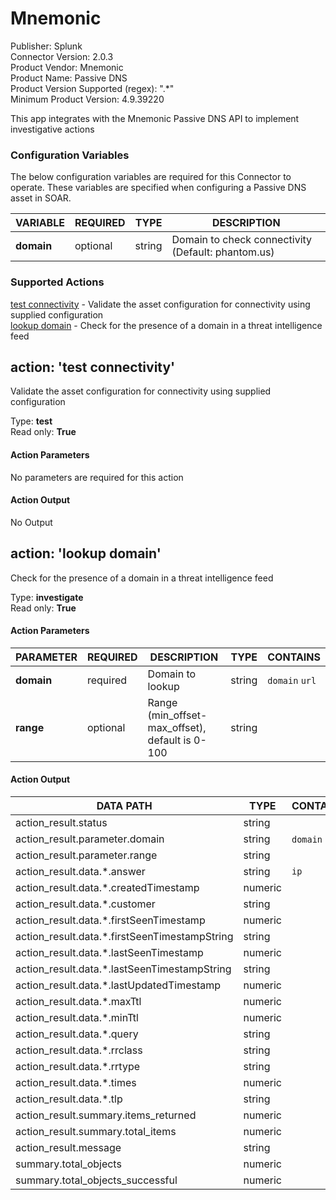 [comment]: # "Auto-generated SOAR connector documentation"
# Mnemonic

Publisher: Splunk  
Connector Version: 2\.0\.3  
Product Vendor: Mnemonic  
Product Name: Passive DNS  
Product Version Supported (regex): "\.\*"  
Minimum Product Version: 4\.9\.39220  

This app integrates with the Mnemonic Passive DNS API to implement investigative actions

### Configuration Variables
The below configuration variables are required for this Connector to operate.  These variables are specified when configuring a Passive DNS asset in SOAR.

VARIABLE | REQUIRED | TYPE | DESCRIPTION
-------- | -------- | ---- | -----------
**domain** |  optional  | string | Domain to check connectivity \(Default\: phantom\.us\)

### Supported Actions  
[test connectivity](#action-test-connectivity) - Validate the asset configuration for connectivity using supplied configuration  
[lookup domain](#action-lookup-domain) - Check for the presence of a domain in a threat intelligence feed  

## action: 'test connectivity'
Validate the asset configuration for connectivity using supplied configuration

Type: **test**  
Read only: **True**

#### Action Parameters
No parameters are required for this action

#### Action Output
No Output  

## action: 'lookup domain'
Check for the presence of a domain in a threat intelligence feed

Type: **investigate**  
Read only: **True**

#### Action Parameters
PARAMETER | REQUIRED | DESCRIPTION | TYPE | CONTAINS
--------- | -------- | ----------- | ---- | --------
**domain** |  required  | Domain to lookup | string |  `domain`  `url` 
**range** |  optional  | Range \(min\_offset\-max\_offset\), default is 0\-100 | string | 

#### Action Output
DATA PATH | TYPE | CONTAINS
--------- | ---- | --------
action\_result\.status | string | 
action\_result\.parameter\.domain | string |  `domain`  `url` 
action\_result\.parameter\.range | string | 
action\_result\.data\.\*\.answer | string |  `ip` 
action\_result\.data\.\*\.createdTimestamp | numeric | 
action\_result\.data\.\*\.customer | string | 
action\_result\.data\.\*\.firstSeenTimestamp | numeric | 
action\_result\.data\.\*\.firstSeenTimestampString | string | 
action\_result\.data\.\*\.lastSeenTimestamp | numeric | 
action\_result\.data\.\*\.lastSeenTimestampString | string | 
action\_result\.data\.\*\.lastUpdatedTimestamp | numeric | 
action\_result\.data\.\*\.maxTtl | numeric | 
action\_result\.data\.\*\.minTtl | numeric | 
action\_result\.data\.\*\.query | string | 
action\_result\.data\.\*\.rrclass | string | 
action\_result\.data\.\*\.rrtype | string | 
action\_result\.data\.\*\.times | numeric | 
action\_result\.data\.\*\.tlp | string | 
action\_result\.summary\.items\_returned | numeric | 
action\_result\.summary\.total\_items | numeric | 
action\_result\.message | string | 
summary\.total\_objects | numeric | 
summary\.total\_objects\_successful | numeric | 